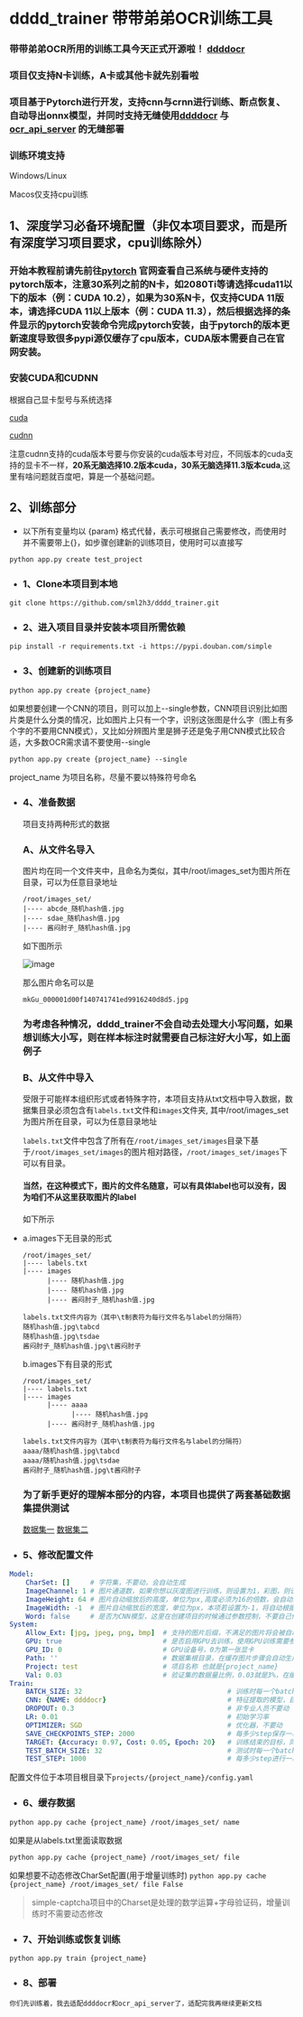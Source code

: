 # dddd_trainer 带带弟弟OCR训练工具

### 带带弟弟OCR所用的训练工具今天正式开源啦！ [ddddocr](https://github.com/sml2h3/ddddocr)

### 项目仅支持N卡训练，A卡或其他卡就先别看啦

### 项目基于Pytorch进行开发，支持cnn与crnn进行训练、断点恢复、自动导出onnx模型，并同时支持无缝使用[ddddocr](https://github.com/sml2h3/ddddocr) 与 [ocr_api_server](https://gitee.com/fkgeek/ocr_api_server) 的无缝部署

### 训练环境支持

Windows/Linux

Macos仅支持cpu训练

## 1、深度学习必备环境配置（非仅本项目要求，而是所有深度学习项目要求，cpu训练除外）

### 开始本教程前请先前往[pytorch](https://pytorch.org/get-started/locally/) 官网查看自己系统与硬件支持的pytorch版本，注意30系列之前的N卡，如2080Ti等请选择cuda11以下的版本（例：CUDA 10.2），如果为30系N卡，仅支持CUDA 11版本，请选择CUDA 11以上版本（例：CUDA 11.3），然后根据选择的条件显示的pytorch安装命令完成pytorch安装，由于pytorch的版本更新速度导致很多pypi源仅缓存了cpu版本，CUDA版本需要自己在官网安装。

### 安装CUDA和CUDNN

根据自己显卡型号与系统选择

[cuda](https://developer.nvidia.com/cuda-downloads)

[cudnn](https://developer.nvidia.com/zh-cn/cudnn)

注意cudnn支持的cuda版本号要与你安装的cuda版本号对应，不同版本的cuda支持的显卡不一样，<b>20系无脑选择10.2版本cuda，30系无脑选择11.3版本cuda</b>,这里有啥问题就百度吧，算是一个基础问题。

## 2、训练部分 

- 以下所有变量均以 {param} 格式代替，表示可根据自己需要修改，而使用时并不需要带上{}，如步骤创建新的训练项目，使用时可以直接写

`python app.py create test_project`

- ### 1、Clone本项目到本地

`git clone https://github.com/sml2h3/dddd_trainer.git`

- ### 2、进入项目目录并安装本项目所需依赖

`pip install -r requirements.txt -i https://pypi.douban.com/simple`

- ### 3、创建新的训练项目

`python app.py create {project_name}`

如果想要创建一个CNN的项目，则可以加上--single参数，CNN项目识别比如图片类是什么分类的情况，比如图片上只有一个字，识别这张图是什么字（图上有多个字的不要用CNN模式），又比如分辨图片里是狮子还是兔子用CNN模式比较合适，大多数OCR需求请不要使用--single

`python app.py create {project_name} --single`

project_name 为项目名称，尽量不要以特殊符号命名

- ### 4、准备数据

    项目支持两种形式的数据
    
    ### A、从文件名导入
        
    图片均在同一个文件夹中，且命名为类似，其中/root/images_set为图片所在目录，可以为任意目录地址

    ```
  /root/images_set/
    |---- abcde_随机hash值.jpg
    |---- sdae_随机hash值.jpg
    |---- 酱闷肘子_随机hash值.jpg
  
  ```
    
    如下图所示

    ![image](https://cdn.wenanzhe.com/img/mkGu_000001d00f140741741ed9916240d8d5.jpg)

    那么图片命名可以是 

    `mkGu_000001d00f140741741ed9916240d8d5.jpg`

    ### 为考虑各种情况，dddd_trainer不会自动去处理大小写问题，如果想训练大小写，则在样本标注时就需要自己标注好大小写，如上面例子

    ### B、从文件中导入

    受限于可能样本组织形式或者特殊字符，本项目支持从txt文档中导入数据，数据集目录必须包含有`labels.txt`文件和`images`文件夹, 其中/root/images_set为图片所在目录，可以为任意目录地址
    
    `labels.txt`文件中包含了所有在`/root/images_set/images`目录下基于`/root/images_set/images`的图片相对路径，`/root/images_set/images`下可以有目录。

    #### 当然，在这种模式下，图片的文件名随意，可以有具体label也可以没有，因为咱们不从这里获取图片的label

    如下所示
- 
   a.images下无目录的形式

    ```
  /root/images_set/
    |---- labels.txt
    |---- images
          |---- 随机hash值.jpg
          |---- 随机hash值.jpg
          |---- 酱闷肘子_随机hash值.jpg
  
  labels.txt文件内容为（其中\t制表符为每行文件名与label的分隔符）
  随机hash值.jpg\tabcd
  随机hash值.jpg\tsdae
  酱闷肘子_随机hash值.jpg\t酱闷肘子
  ```
  b.images下有目录的形式
    ```
  /root/images_set/
    |---- labels.txt
    |---- images
          |---- aaaa
                |---- 随机hash值.jpg
          |---- 酱闷肘子_随机hash值.jpg
  
  labels.txt文件内容为（其中\t制表符为每行文件名与label的分隔符）
  aaaa/随机hash值.jpg\tabcd
  aaaa/随机hash值.jpg\tsdae
  酱闷肘子_随机hash值.jpg\t酱闷肘子
  
  ```
  
  ### 为了新手更好的理解本部分的内容，本项目也提供了两套基础数据集提供测试

    [数据集一](https://wwm.lanzoum.com/iUyYb0b5z3lg)
    [数据集二](https://wwm.lanzoum.com/itczd0b5z3yj)
- ### 5、修改配置文件
```yaml
Model:
    CharSet: []     # 字符集，不要动，会自动生成
    ImageChannel: 1 # 图片通道数，如果你想以灰度图进行训练，则设置为1，彩图，则设置为3。如果设置为1，数据集是彩图，项目会在训练的过程中自动在内存中将读取到的彩图转为灰度图，并不需要提前自己修改并且该设置不会修改本地图片
    ImageHeight: 64 # 图片自动缩放后的高度，单位为px,高度必须为16的倍数，会自动缩放图像
    ImageWidth: -1  # 图片自动缩放后的宽度，单位为px，本项若设置为-1，将自动根据情况调整
    Word: false     # 是否为CNN模型，这里在创建项目的时候通过参数控制，不要自己修改
System:
    Allow_Ext: [jpg, jpeg, png, bmp]  # 支持的图片后缀，不满足的图片将会被自动忽略
    GPU: true                         # 是否启用GPU去训练，使用GPU训练需要参考步骤一安装好环境
    GPU_ID: 0                         # GPU设备号，0为第一张显卡
    Path: ''                          # 数据集根目录，在缓存图片步骤会自动生成，不需要自己改，除非数据集地址改了
    Project: test                     # 项目名称 也就是{project_name}
    Val: 0.03                         # 验证集的数据量比例，0.03就是3%，在缓存数据时，会自动选则3%的图片用作训练过程中的数据验证，修改本值之后需要重新缓存数据
Train:
    BATCH_SIZE: 32                                    # 训练时每一个batch_size的大小，主要取决于你的显存或内存大小，可以根据自己的情况，多测试，一般为16的倍数,如16，32，64，128
    CNN: {NAME: ddddocr}                              # 特征提取的模型，目前支持的值为ddddocr,effnetv2_l,effnetv2_m,effnetv2_xl,effnetv2_s,mobilenetv2,mobilenetv3_s,mobilenetv3_l
    DROPOUT: 0.3                                      # 非专业人员不要动
    LR: 0.01                                          # 初始学习率
    OPTIMIZER: SGD                                    # 优化器，不要动
    SAVE_CHECKPOINTS_STEP: 2000                       # 每多少step保存一次模型
    TARGET: {Accuracy: 0.97, Cost: 0.05, Epoch: 20}   # 训练结束的目标，同时满足时自动结束训练并保存onnx模型，Accuracy为需要满足的最小准确率，Cost为需要满足的最小损失，Epoch为需要满足的最小训练轮数
    TEST_BATCH_SIZE: 32                               # 测试时每一个batch_size的大小，主要取决于你的显存或内存大小，可以根据自己的情况，多测试，一般为16的倍数,如16，32，64，128
    TEST_STEP: 1000                                   # 每多少step进行一次测试


```
配置文件位于本项目根目录下`projects/{project_name}/config.yaml`

- ### 6、缓存数据

`python app.py cache {project_name} /root/images_set/ name`

如果是从labels.txt里面读取数据

`python app.py cache {project_name} /root/images_set/ file`

如果想要不动态修改CharSet配置(用于增量训练时)
`python app.py cache {project_name} /root/images_set/ file False`

> simple-captcha项目中的Charset是处理的数学运算+字母验证码，增量训练时不需要动态修改
- ### 7、开始训练或恢复训练

`python app.py train {project_name}`

- ### 8、部署

`你们先训练着，我去适配ddddocr和ocr_api_server了，适配完我再继续更新文档`
